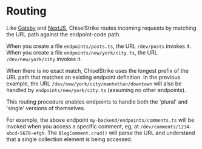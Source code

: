 # Routing

Like [Gatsby](https://www.gatsbyjs.com/docs/reference/routing/creating-routes/#define-routes-in-srcpages) and
[NextJS](https://nextjs.org/docs/routing/introduction#nested-routes), ChiselStrike routes incoming requests by
matching the URL path against the endpoint-code path.

When you create a file `endpoints/posts.ts`, the URL
`/dev/posts` invokes it.  When you create a file `endpoints/new/york/city.ts`, the URL `/dev/new/york/city`
invokes it.

When there is no exact match, ChiselStrike uses the longest
prefix of the URL path that matches an existing endpoint definition.  In the previous example, the URL
`/dev/new/york/city/manhattan/downtown` will also be handled by `endpoints/new/york/city.ts` (assuming no
other endpoints).

This routing procedure enables endpoints to handle both the 'plural' and 'single' versions of themselves.

For example, the above endpoint `my-backend/endpoints/comments.ts` will be invoked when you access a specific comment, eg, at
`/dev/comments/1234-abcd-5678-efgh`.  The `BlogComment.crud()` will parse the URL and understand that a single
collection element is being accessed.
